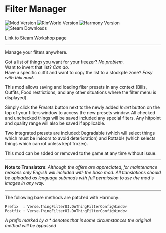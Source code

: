 # Filter Manager
![Mod Version](https://img.shields.io/badge/Mod_Version-1.5-blue.svg)
![RimWorld Version](https://img.shields.io/badge/Built_for_RimWorld-1.4-blue.svg)
![Harmony Version](https://img.shields.io/badge/Powered_by_Harmony-2.2-blue.svg)
![Steam Downloads](https://img.shields.io/steam/downloads/2812197851?colorB=blue&label=Steam+Downloads)

[Link to Steam Workshop page](https://steamcommunity.com/sharedfiles/filedetails/?id=2812197851)

---

Manage your filters anywhere.

Got a list of things you want for your freezer? *No problem.*\
Want to invert that list? *Can do.*\
Have a specific outfit and want to copy the list to a stockpile zone? *Easy with this mod.*

This mod allows saving and loading filter presets in any context (Bills, Outfits, Food restrictions, and any other situations where the filter menu is displayed).

Simply click the *Presets* button next to the newly added *Invert* button on the top of your filters window to access the new presets window.
All checked and unchecked things will be saved included any special filters. Any hitpoint and quality range will also be saved if applicable.

Two integrated presets are included: Degradable (which will select things which must be indoors to avoid deterioration) and Rottable (which selects things which can rot unless kept frozen).

This mod can be added or removed to the game at any time without issue.

---

**Note to Translators**: *Although the offers are appreciated, for maintenance reasons only English will included with the base mod. All translations should be uploaded as language submods with full permission to use the mod's images in any way.*

---

The following base methods are patched with Harmony:
```
Prefix  : Verse.ThingFilterUI.DoThingFilterConfigWindow
Postfix : Verse.ThingFilterUI.DoThingFilterConfigWindow
```
*A prefix marked by a \* denotes that in some circumstances the original method will be bypassed*
